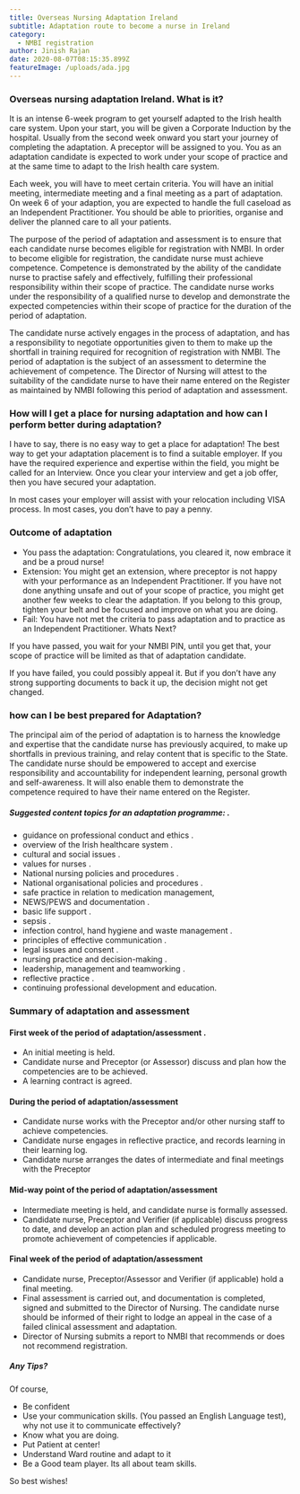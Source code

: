 ```yaml
---
title: Overseas Nursing Adaptation Ireland
subtitle: Adaptation route to become a nurse in Ireland
category:
  - NMBI registration
author: Jinish Rajan
date: 2020-08-07T08:15:35.899Z
featureImage: /uploads/ada.jpg
---
```

### Overseas nursing adaptation Ireland. What is it?



It is an intense 6-week program to get yourself adapted to the Irish health care system. Upon your start, you will be given a Corporate Induction by the hospital. Usually  from the second week onward you start your journey of completing the adaptation. A preceptor will be assigned to you. You as an adaptation candidate is expected to work under your scope of practice and at the same time to adapt to the Irish health care system. 

Each week, you will have to meet certain criteria. You will have an initial meeting, intermediate meeting and a final meeting as a part of adaptation. On week 6 of your adaption, you are expected to handle the full caseload as an Independent Practitioner. You should be able to priorities, organise and deliver the planned care to all your patients.

The purpose of the period of adaptation and assessment is to ensure that each candidate nurse becomes eligible for registration with NMBI. In order to become eligible for registration, the candidate nurse must achieve competence. Competence is demonstrated by the ability of the candidate nurse to practise safely and effectively, fulfilling their professional responsibility within their scope of practice. The candidate nurse works under the responsibility of a qualified nurse to develop and demonstrate the expected competencies within their scope of practice for the duration of the period of adaptation.

The candidate nurse actively engages in the process of adaptation, and has a responsibility to negotiate opportunities given to them to make up the shortfall in training required for recognition of registration with NMBI. The period of adaptation is the subject of an assessment to determine the achievement of competence. The Director of Nursing will attest to the suitability of the candidate nurse to have their name entered on the Register as maintained by NMBI following this period of adaptation and assessment.

### How will I get a place for nursing adaptation and how can I perform better during adaptation?

I have to say, there is no easy way to get a place for adaptation! The best way to get your adaptation placement is to find a suitable employer. If you have the required experience and expertise within the field, you might be called for an Interview. Once you clear your interview and get a job offer, then you have secured your adaptation.

In most cases your employer will assist with your relocation including VISA process. In most cases, you don’t have to pay a penny.

### Outcome of adaptation

* You pass the adaptation: Congratulations, you cleared it, now embrace it and be a proud nurse!
* Extension: You might get an extension, where preceptor is not happy with your performance as an Independent Practitioner. If you have not done anything unsafe and out of your scope of practice, you might get another few weeks to clear the adaptation. If you belong to this group, tighten your belt and be focused and improve on what you are doing.
* Fail: You have not met the criteria to pass adaptation and to practice as an Independent Practitioner.
  Whats Next?

If you have passed, you wait for your NMBI PIN, until you get that, your scope of practice will be limited as that of adaptation candidate.

If you have failed, you could possibly appeal it. But if you don’t have any strong supporting documents to back it up, the decision might not get changed.



### how can I be best prepared for Adaptation?

The principal aim of the period of adaptation is to harness the knowledge and expertise that the candidate nurse has previously acquired, to make up shortfalls in previous training, and relay content that is specific to the State. The candidate nurse should be empowered to accept and exercise responsibility and accountability for independent learning, personal growth and self-awareness. It will also enable them to demonstrate the competence required to have their name entered on the Register.

##### Suggested content topics for an adaptation programme: . 

* guidance on professional conduct and ethics . 
* overview of the Irish healthcare system . 
* cultural and social issues . 
* values for nurses . 
* National nursing policies and procedures . 
* National organisational policies and procedures .
*  safe practice in relation to medication management, 
* NEWS/PEWS and documentation .
*  basic life support . 
* sepsis . 
* infection control, hand hygiene and waste management .
*  principles of effective communication . 
* legal issues and consent . 
* nursing practice and decision-making .
*  leadership, management and teamworking .
*  reflective practice . 
* continuing professional development and education.



### Summary of adaptation and assessment



#### First week of the period of adaptation/assessment .

*  An initial meeting is held. 
*  Candidate nurse and Preceptor (or Assessor) discuss and plan how the competencies are to be achieved. 
*  A learning contract is agreed.



#### During the period of adaptation/assessment

* Candidate nurse works with the Preceptor and/or other nursing staff to achieve competencies. 
* Candidate nurse engages in reflective practice, and records learning in their learning log. 
* Candidate nurse arranges the dates of intermediate and final meetings with the Preceptor



#### Mid-way point of the period of adaptation/assessment

* Intermediate meeting is held, and candidate nurse is formally assessed. 
* Candidate nurse, Preceptor and Verifier (if applicable) discuss progress to date, and develop an action plan and scheduled progress meeting to promote achievement of competencies if applicable.



#### Final week of the period of adaptation/assessment

* Candidate nurse, Preceptor/Assessor and Verifier (if applicable) hold a final meeting. 
* Final assessment is carried out, and documentation is completed, signed and submitted to the Director of Nursing. The candidate nurse should be informed of their right to lodge an appeal in the case of a failed clinical assessment and adaptation. 
* Director of Nursing submits a report to NMBI that recommends or does not recommend registration.



##### Any Tips?

Of course,

* Be confident
* Use your communication skills. (You passed an English Language test), why not use it to communicate effectively?
* Know what you are doing.
* Put Patient at center!
* Understand Ward routine and adapt to it
* Be a Good team player. Its all about team skills.


So best wishes!

